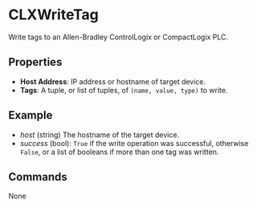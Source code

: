 CLXWriteTag
========
Write tags to an Allen-Bradley ControlLogix or CompactLogix PLC.

Properties
----------
- **Host Address**: IP address or hostname of target device.
- **Tags**: A tuple, or list of tuples, of `(name, value, type)` to write.

Example
-------
  - *host* (string) The hostname of the target device.
  - *success* (bool): `True` if the write operation was successful, otherwise `False`, or a list of booleans if more than one tag was written.

Commands
--------
None
